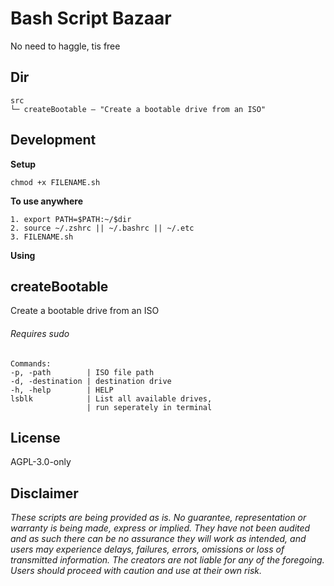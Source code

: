 # Bash Script Bazaar
No need to haggle, tis free


## Dir
```
src
└─ createBootable — "Create a bootable drive from an ISO"
```

## Development

**Setup**
```
chmod +x FILENAME.sh

```
**To use anywhere**
```
1. export PATH=$PATH:~/$dir
2. source ~/.zshrc || ~/.bashrc || ~/.etc
3. FILENAME.sh

```

**Using**

## createBootable
Create a bootable drive from an ISO

###### Requires sudo
```
Commands:
-p, -path        | ISO file path
-d, -destination | destination drive
-h, -help        | HELP
lsblk            | List all available drives,
                 | run seperately in terminal
```

## License

AGPL-3.0-only

## Disclaimer

_These scripts are being provided as is. No guarantee, representation or warranty is being made, express or implied.  They have not been audited and as such there can be no assurance they will work as intended, and users may experience delays, failures, errors, omissions or loss of transmitted information. The creators are not liable for any of the foregoing. Users should proceed with caution and use at their own risk._
